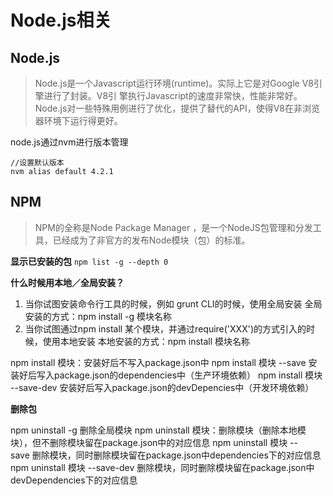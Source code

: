 # Node.js相关

## Node.js

> Node.js是一个Javascript运行环境(runtime)。实际上它是对Google V8引擎进行了封装。V8引 擎执行Javascript的速度非常快，性能非常好。Node.js对一些特殊用例进行了优化，提供了替代的API，使得V8在非浏览器环境下运行得更好。

node.js通过nvm进行版本管理
```
//设置默认版本
nvm alias default 4.2.1
```

## NPM

> NPM的全称是Node Package Manager ，是一个NodeJS包管理和分发工具，已经成为了非官方的发布Node模块（包）的标准。

**显示已安装的包**
`npm list -g --depth 0`

**什么时候用本地／全局安装？**
1. 当你试图安装命令行工具的时候，例如 grunt CLI的时候，使用全局安装
全局安装的方式：npm install -g 模块名称
2. 当你试图通过npm install 某个模块，并通过require('XXX')的方式引入的时候，使用本地安装
本地安装的方式：npm install 模块名称

npm install 模块：安装好后不写入package.json中
npm install 模块 --save 安装好后写入package.json的dependencies中（生产环境依赖）
npm install 模块 --save-dev 安装好后写入package.json的devDepencies中（开发环境依赖）

**删除包**

npm uninstall -g <package> 删除全局模块
npm uninstall 模块：删除模块（删除本地模块），但不删除模块留在package.json中的对应信息
npm uninstall 模块 --save 删除模块，同时删除模块留在package.json中dependencies下的对应信息
npm uninstall 模块 --save-dev 删除模块，同时删除模块留在package.json中devDependencies下的对应信息


